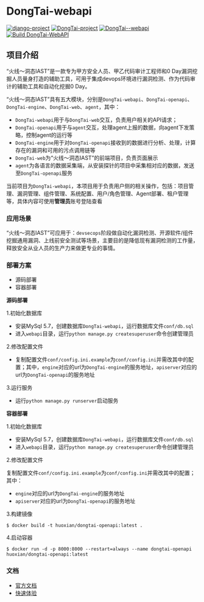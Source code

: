 # DongTai-webapi
[![django-project](https://img.shields.io/badge/django%20versions-3.0.3-blue)](https://www.djangoproject.com/)
[![DongTai-project](https://img.shields.io/badge/DongTai%20versions-beta-green)](https://huoxianclub.github.io/LingZhi/)
[![DongTai--webapi](https://img.shields.io/badge/DongTai--webapi-v1.0.0-lightgrey)](https://huoxianclub.github.io/LingZhi/#/doc/tutorial/quickstart)
[![Build DongTai-WebAPI](https://github.com/HXSecurity/DongTai-webapi/actions/workflows/build-webapi.yml/badge.svg)](https://github.com/HXSecurity/DongTai-webapi/actions/workflows/build-webapi.yml)

## 项目介绍
“火线～洞态IAST”是一款专为甲方安全人员、甲乙代码审计工程师和0 Day漏洞挖掘人员量身打造的辅助工具，可用于集成devops环境进行漏洞检测、作为代码审计的辅助工具和自动化挖掘0 Day。

“火线～洞态IAST”具有五大模块，分别是`DongTai-webapi`、`DongTai-openapi`、`DongTai-engine`、`DongTai-web`、`agent`，其中：
- `DongTai-webapi`用于与`DongTai-web`交互，负责用户相关的API请求；
- `DongTai-openapi`用于与`agent`交互，处理agent上报的数据，向agent下发策略，控制agent的运行等
- `DongTai-engine`用于对`DongTai-openapi`接收到的数据进行分析、处理，计算存在的漏洞和可用的污点调用链等
- `DongTai-web`为“火线～洞态IAST”的前端项目，负责页面展示
- `agent`为各语言的数据采集端，从安装探针的项目中采集相对应的数据，发送至`DongTai-openapi`服务

当前项目为`DongTai-webapi`，本项目用于负责用户侧的相关操作，包括：项目管理、漏洞管理、组件管理、系统配置、用户/角色管理、Agent部署、租户管理等，具体内容可使用**管理员**账号登陆查看


### 应用场景
“火线～洞态IAST”可应用于：`devsecops`阶段做自动化漏洞检测、开源软件/组件挖掘通用漏洞、上线前安全测试等场景，主要目的是降低现有漏洞检测的工作量，释放安全从业人员的生产力来做更专业的事情。

### 部署方案
- 源码部署
- 容器部署

**源码部署**

1.初始化数据库

- 安装MySql 5.7，创建数据库`DongTai-webapi`，运行数据库文件`conf/db.sql`
- 进入`webapi`目录，运行`python manage.py createsuperuser`命令创建管理员

2.修改配置文件

- 复制配置文件`conf/config.ini.example`为`conf/config.ini`并需改其中的配置；其中，`engine`对应的url为`DongTai-engine`的服务地址，`apiserver`对应的url为`DongTai-openapi`的服务地址

3.运行服务

- 运行`python manage.py runserver`启动服务

**容器部署**

1.初始化数据库

- 安装MySql 5.7，创建数据库`DongTai-webapi`，运行数据库文件`conf/db.sql`
- 进入`webapi`目录，运行`python manage.py createsuperuser`命令创建管理员

2.修改配置文件

复制配置文件`conf/config.ini.example`为`conf/config.ini`并需改其中的配置；其中：
- `engine`对应的url为`DongTai-engine`的服务地址
- `apiserver`对应的url为`DongTai-openapi`的服务地址

3.构建镜像
```
$ docker build -t huoxian/dongtai-openapi:latest .
```

4.启动容器
```
$ docker run -d -p 8000:8000 --restart=always --name dongtai-openapi huoxian/dongtai-openapi:latest
```

### 文档
- [官方文档](https://huoxianclub.github.io/LingZhi/#/)
- [快速体验](http://aws.iast.huoxian.cn:8000/login)
